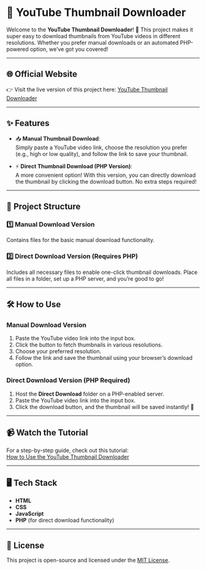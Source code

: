 # 🎥 YouTube Thumbnail Downloader

Welcome to the **YouTube Thumbnail Downloader**! 🚀 This project makes it super easy to download thumbnails from YouTube videos in different resolutions. Whether you prefer manual downloads or an automated PHP-powered option, we’ve got you covered!

---

## 🌐 Official Website

👉 Visit the live version of this project here: [YouTube Thumbnail Downloader](https://sujon0xff.github.io/yt-thumbel/)

---

## ✨ Features

- 📥 **Manual Thumbnail Download**:  
  Simply paste a YouTube video link, choose the resolution you prefer (e.g., high or low quality), and follow the link to save your thumbnail.

- ⚡ **Direct Thumbnail Download (PHP Version)**:  
  A more convenient option! With this version, you can directly download the thumbnail by clicking the download button. No extra steps required!  

---

## 📂 Project Structure

### 1️⃣ **Manual Download Version**  
Contains files for the basic manual download functionality.  

### 2️⃣ **Direct Download Version (Requires PHP)**  
Includes all necessary files to enable one-click thumbnail downloads. Place all files in a folder, set up a PHP server, and you’re good to go!  

---

## 🛠 How to Use

### Manual Download Version  
1. Paste the YouTube video link into the input box.  
2. Click the button to fetch thumbnails in various resolutions.  
3. Choose your preferred resolution.  
4. Follow the link and save the thumbnail using your browser’s download option.

### Direct Download Version (PHP Required)  
1. Host the **Direct Download** folder on a PHP-enabled server.  
2. Paste the YouTube video link into the input box.  
3. Click the download button, and the thumbnail will be saved instantly! 🎉  

---

## 📹 Watch the Tutorial

For a step-by-step guide, check out this tutorial:  
[How to Use the YouTube Thumbnail Downloader](#)

---

## 🖥 Tech Stack

- **HTML**  
- **CSS**  
- **JavaScript**  
- **PHP** (for direct download functionality)
  
---

## 🔗 License

This project is open-source and licensed under the [MIT License](LICENSE).
